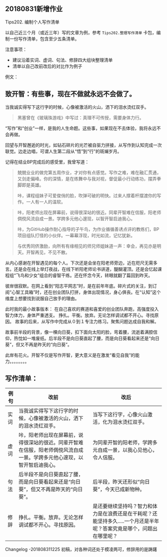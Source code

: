 
## 20180831新增作业

Tips202. 编制个人写作清单

以自己近三个月（或近三年）写的文章为例，参考  `Tips202.整理写作清单`  卡包，编制一份写作清单，包含至少五条清单。

注意事项：
-   建议沿着实词、虚词、句法、修辞四大组块整理清单
-   清单以自己改前改后的对比作为例子


例文：

## 致开智：有些事，现在不做就永远不会做了。

当我诚实得写下这行字的时候，心像被激活的火山，洒下的泪水烫红双手。

> 黑塞曾在《玻璃珠游戏》中写过：真理不可传授，需要身体力行。

“写作”和“创业”一样，是我的人生命题。这些事，如果现在不去体验，我将永远不会再做。

回望与开智邂逅的时光，如钻石碎片的光芒被自驱力拼接，从写作到认知完成一次联觉。边走边唱，可谓人生第二段从“悟”到“行”的斑斓岁月。

记得在结业BP完成后的感受里，我曾写道：

> 兢兢业业的做完第五周作业，才对你有点感觉。写作之难，难在融汇贯通，又剑走偏峰。你的深情，是在练舞中与我对视，督促最小行动练功，摆弄拳脚即是英雄。
> 
>  咔，课程组妹子可爱俊俏的脸，吹弹可破的明快。过来人撑着杆摆渡你的写作。一人有一人的温软。
 
> 咔，阳老师出现在屏幕前，说得很深站的很近。同辈开智难在信服，阳老师倜傥风流自成一景。学跨多元他心邃现，以智开智启迪我心。
> 
> 咔，为GitHub操作耐心指导的子午鸟，为作业循循善诱点评的教练们，BP项目组队打怪的小伙伴。一幕幕浮现，时光如流，记忆犹新。
> 
> 与优秀同侪激励，向所有有缘相见的师兄师姐妹道一声：幸会，再见亦是明天。开智再见，不见不散。

从内心感谢在开智遇见的每个人。下次还是会坐在阳老师旁边，近在咫尺无需多言。还是会在线上举灯夜战，在线下听阳老师论书讲道，醍醐灌顶。还是会忆起课程组“飞鸟和少女”组合的睿智干练。还在怀念今天，转眼就翻了篇回到昨天。

彼岸很寂默。在网上看到“阳志平网志”时，是在前年年底。碎片式的关注，到订阅“心智工具箱”时，还在创业团队打拼，身体出现情况，身心俱丧。在“认知”这个维度上想要找到说服自己放手的理由。

此时我的最小故事版本：
在自己喜欢的赛道和喜爱的创业团队奔跑，高强度投入智力体力，身体严重透支。
挣扎。平衡。放弃。无论怎样调试都不开心。寻找原因。
故事的后来，从写作中完成从０到１专注力练习。聚焦问题达成自我和解。

故事前半段的背景，像一棵向日葵，扣下面向太阳的脸，弯着腰，流逝着满腔信仰，热忱如一堆废纸。后半段不是向日葵直起了腰，而是向日葵看起来还是“向日葵”，但又不再是昨天的“向日葵”。

此岸有花火。开智不仅是写作开智，更大意义是在激发“看见自我”的能力。。。。。。。。

## 写作清单：

| 例句 |  改前|改后|
|--|--|--|
|实词 | 当我诚实得写下这行字的时候，心像被激活的火山，洒下的泪水烫红双手。 |当写下这行字，心像火山激活，化为泪水烫红双手。  |
|虚词 | 咔，阳老师出现在屏幕前，说得很深站的很近。同辈开智难在信服，阳老师倜傥风流自成一景。学跨多元他心邃现，以智开智启迪我心。 | 为同辈开智的阳老师，学跨多元自成一景，以我心见他心，令人信服。 |
|句法|后半段不是向日葵直起了腰，而是向日葵看起来还是“向日葵”，但又不再是昨天的“向日葵”。  | 后半段，昨天还形似“向日葵”，今天已成新物种。 |
|修辞  | 挣扎。平衡。放弃。无论怎样调试都不开心。寻找原因。 | 是还要继续坚持吗？智力和体力是在浪费还是在干耗呢？还能坚持多久.....一个月还是半年呢？答案究竟是哪个，问题出在哪里呢？ |


Changelog
-201808311225  初稿，对各种词还处于模凌两可，修辞用的是踌躇
